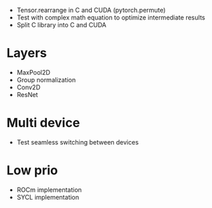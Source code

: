 + Tensor.rearrange in C and CUDA (pytorch.permute)
+ Test with complex math equation to optimize intermediate results
+ Split C library into C and CUDA

# Layers
+ MaxPool2D
+ Group normalization
+ Conv2D
+ ResNet

# Multi device
+ Test seamless switching between devices

# Low prio
+ ROCm implementation
+ SYCL implementation